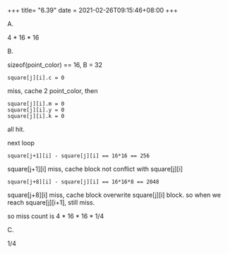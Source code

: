 +++
title= "6.39"
date = 2021-02-26T09:15:46+08:00
+++

A.

4 \* 16 \* 16

B.

sizeof(point_color) == 16, B = 32

    square[j][i].c = 0

miss, cache 2 point_color, then

    square[j][i].m = 0
    square[j][i].y = 0
    square[j][i].k = 0

all hit.

next loop

    square[j+1][i] - square[j][i] == 16*16 == 256

square[j+1][i] miss, cache block not conflict with square[j][i]

    square[j+8][i] - square[j][i] == 16*16*8 == 2048

square[j+8][i] miss, cache block overwrite square[j][i] block. so when we reach
square[j][i+1], still miss.

so miss count is 4 \* 16 \* 16 \* 1/4

C.

1/4


